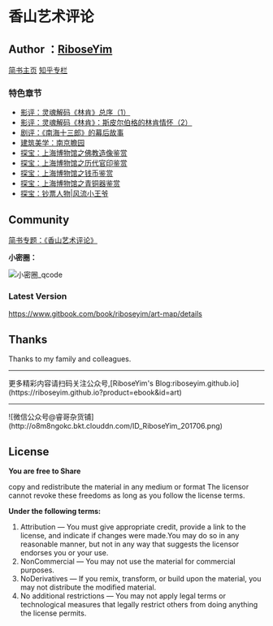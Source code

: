 # 香山艺术评论

## Author ：[RiboseYim](https://riboseyim.github.io)

[简书主页](http://www.jianshu.com/u/8cc1dba4bc96)
[知乎专栏](https://www.zhihu.com/people/riboseyim)

### 特色章节
* [影评：灵魂解码《林肯》总序（1）](chapter/Film/Lincoln/Film-Lincoln-1.md)
* [影评：灵魂解码《林肯》：斯皮尔伯格的林肯情怀（2）](chapter/Film/Lincoln/Lincoln-Spielberg.md)
* [剧评：《南海十三郎》的幕后故事](chapter/Film/Nanhai/Film-NanHai-1.md)
* [建筑美学：南京瞻园](chapter/Architectural/Garden/NanJingZhanYuan.md)
* [探宝：上海博物馆之佛教造像鉴赏](chapter/museum/ShangHai/Buddhism.md)
* [探宝：上海博物馆之历代官印鉴赏](chapter/museum/ShangHai/Stamp.md)
* [探宝：上海博物馆之钱币鉴赏](chapter/museum/ShangHai/Money.md)
* [探宝：上海博物馆之青铜器鉴赏](chapter/museum/ShangHai/Bronze.md)
* [探宝：钞票人物|风流小王爷](chapter/museum/ShangHai/MoneyPeople.md)

## Community

[简书专题：《香山艺术评论》](http://www.jianshu.com/c/8a1a60d98d92)

**小密圈：**

![小密圈_qcode](http://o8m8ngokc.bkt.clouddn.com/riboseyim_id_quanzi_art_samll.png)


### Latest Version

https://www.gitbook.com/book/riboseyim/art-map/details

## Thanks

Thanks to my family and colleagues.

<hr>
更多精彩内容请扫码关注公众号,[RiboseYim's Blog:riboseyim.github.io](https://riboseyim.github.io?product=ebook&id=art)
<hr>
![微信公众号@睿哥杂货铺](http://o8m8ngokc.bkt.clouddn.com/ID_RiboseYim_201706.png)


## License

**You are free to Share**

copy and redistribute the material in any medium or format
The licensor cannot revoke these freedoms as long as you follow the license terms.

**Under the following terms:**

1. Attribution — You must give appropriate credit, provide a link to the license, and indicate if changes were made.You may do so in any reasonable manner, but not in any way that suggests the licensor endorses you or your use.
2. NonCommercial — You may not use the material for commercial purposes.
3. NoDerivatives — If you remix, transform, or build upon the material, you may not distribute the modified material.
4. No additional restrictions — You may not apply legal terms or technological measures that legally restrict others from doing anything the license permits.
